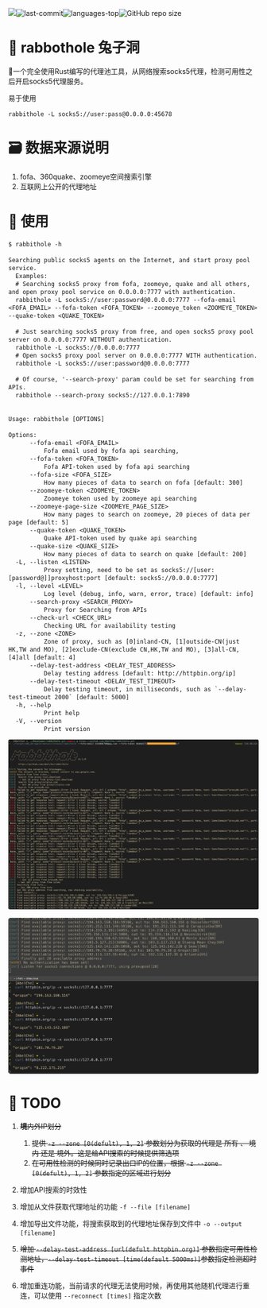 

<img src="https://img.shields.io/badge/rabbithole-%F0%9F%A6%80%20rust-blueviolet"><img src="https://img.shields.io/github/last-commit/abelche/rabbithole" alt="last-commit" /><img src="https://img.shields.io/github/languages/top/abelche/rabbithole?color=yellow" alt="languages-top" /><img alt="GitHub repo size" src="https://img.shields.io/github/languages/code-size/abelche/rabbithole?color=green">

# 🦀 rabbothole 兔子洞

🦀一个完全使用Rust编写的代理池工具，从网络搜索socks5代理，检测可用性之后开启socks5代理服务。



易于使用

```shell
rabbithole -L socks5://user:pass@0.0.0.0:45678
```



# 🗃 数据来源说明

1. fofa、360quake、zoomeye空间搜索引擎
2. 互联网上公开的代理地址



# 🌟 使用

```
$ rabbithole -h

Searching public socks5 agents on the Internet, and start proxy pool service.
  Examples:
  # Searching socks5 proxy from fofa, zoomeye, quake and all others, and open proxy pool service on 0.0.0.0:7777 with authentication.
  rabbithole -L socks5://user:password@0.0.0.0:7777 --fofa-email <FOFA_EMAIL> --fofa-token <FOFA_TOKEN> --zoomeye_token <ZOOMEYE_TOKEN> --quake-token <QUAKE_TOKEN>

  # Just searching socks5 proxy from free, and open socks5 proxy pool server on 0.0.0.0:7777 WITHOUT authentication.
  rabbithole -L socks5://0.0.0.0:7777
  # Open socks5 proxy pool server on 0.0.0.0:7777 WITH authentication.
  rabbithole -L socks5://user:password@0.0.0.0:7777

  # Of course, '--search-proxy' param could be set for searching from APIs.
  rabbithole --search-proxy socks5://127.0.0.1:7890


Usage: rabbithole [OPTIONS]

Options:
      --fofa-email <FOFA_EMAIL>
          Fofa email used by fofa api searching,
      --fofa-token <FOFA_TOKEN>
          Fofa API-token used by fofa api searching
      --fofa-size <FOFA_SIZE>
          How many pieces of data to search on fofa [default: 300]
      --zoomeye-token <ZOOMEYE_TOKEN>
          Zoomeye token used by zoomeye api searching
      --zoomeye-page-size <ZOOMEYE_PAGE_SIZE>
          How many pages to search on zoomeye, 20 pieces of data per page [default: 5]
      --quake-token <QUAKE_TOKEN>
          Quake API-token used by quake api searching
      --quake-size <QUAKE_SIZE>
          How many pieces of data to search on quake [default: 200]
  -L, --listen <LISTEN>
          Proxy setting, need to be set as socks5://[user:[password@]]proxyhost:port [default: socks5://0.0.0.0:7777]
  -l, --level <LEVEL>
          Log level (debug, info, warn, error, trace) [default: info]
      --search-proxy <SEARCH_PROXY>
          Proxy for Searching from APIs
      --check-url <CHECK_URL>
          Checking URL for availability testing
  -z, --zone <ZONE>
          Zone of proxy, such as [0]inland-CN, [1]outside-CN(just HK,TW and MO), [2]exclude-CN(exclude CN,HK,TW and MO), [3]all-CN, [4]all [default: 4]
      --delay-test-address <DELAY_TEST_ADDRESS>
          Delay testing address [default: http://httpbin.org/ip]
      --delay-test-timeout <DELAY_TEST_TIMEOUT>
          Delay testing timeout, in milliseconds, such as `--delay-test-timeout 2000` [default: 5000]
  -h, --help
          Print help
  -V, --version
          Print version
```



![image-20230320143950045](resource/image-20230320143950045.png)



![image-20230320144206346](resource/image-20230320144206346.png)




# 🔨 TODO

1. ~~**境**内外IP划分~~
    1) ~~提供 `-z --zone [0(defult), 1, 2]` 参数划分为获取的代理是 所有 、 境内 还是 境外。这是给API搜索的时候提供筛选项~~
    2) ~~在可用性检测的时候同时记录出口IP的位置，根据 `-z --zone [0(defult), 1, 2]` 参数指定的区域进行划分~~

2. 增加API搜索的时效性

3. 增加从文件获取代理地址的功能 `-f --file [filename]`

4. 增加导出文件功能，将搜索获取到的代理地址保存到文件中 `-o --output [filename]`

5. ~~增加 `--delay-test-address [url(defult httpbin.org)]` 参数指定可用性检测地址，`--delay-test-timeout [time(default 5000ms)]`参数指定检测超时事件~~

6. 增加重连功能，当前请求的代理无法使用时候，再使用其他随机代理进行重连，可以使用 `--reconnect [times]` 指定次数

